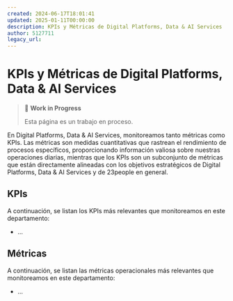 ```yaml
---
created: 2024-06-17T18:01:41
updated: 2025-01-11T00:00:00
description: KPIs y Métricas de Digital Platforms, Data & AI Services
author: 5127711
legacy_url: 
---
```


# KPIs y Métricas de Digital Platforms, Data & AI Services

> 🚧 **Work in Progress**
>
> Esta página es un trabajo en proceso.
>

En Digital Platforms, Data & AI Services, monitoreamos tanto métricas como KPIs. Las métricas son medidas cuantitativas que rastrean el rendimiento  de procesos específicos, proporcionando información valiosa sobre nuestras operaciones diarias, mientras que los KPIs son un subconjunto de métricas que están directamente alineadas con los objetivos estratégicos de Digital Platforms, Data & AI Services y de 23people en general.

## KPIs

A continuación, se listan los KPIs más relevantes que monitoreamos en este departamento:

* ...

## Métricas

A continuación, se listan las métricas operacionales más relevantes que monitoreamos en este departamento:

* ...
